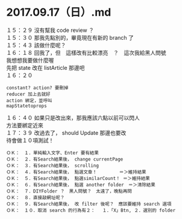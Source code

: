 # 2017.09.17（日）.md

１５：２９ 沒有幫我 code review ？  
１５：３０ 那我先點別的，畢竟現在有新的 branch 了  
１５：４３ 該做什麼呢？  
１６：１８ 回我了，但　這樣改有比較漂亮　？　這次我給黑人問號  
我想想我要做什麼喔  
先把 state 改在 listArticle 那邊吧  
１６：２０  
```
constant? action? 要刪掉
reducer 加上去就好
action 綁定，並呼叫
mapStatetoprops
```

１６：４０ 如果只是改出來，那我應該六點以前可以閃人  
方法要綁定近來  
１７：３９ 改過去了， should Update 那邊也要改  
待會做１０項測試！  

```
ＯＫ：　１．單純輸入文字、Enter 要有結果
ＯＫ：　２．有Search結果後， change currentPage
ＯＫ：　３．有Search結果後， scrolling
ＯＫ：　４．有Search結果後， 點選文章！　　　　　＝＞維持結果
ＯＫ：　５．有Search結果後， 點選similarCount！ ＝＞維持結果
ＯＫ：　６．有Search結果後， 點選 another folder　＝＞清除結果
ＯＫ：　７．DIYFolder ？　黑人問號？　太遠了，晚點再問
ＯＫ：　８．直接敲網址呢？
ＯＫ：　９．有Search結果後， 改 filter 後呢？　應該要維持 search 選項
ＯＫ：　１０．取消 search 的行為有２： 　１．「X」Btn, ２．選別的 folder
```
